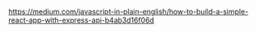 https://medium.com/javascript-in-plain-english/how-to-build-a-simple-react-app-with-express-api-b4ab3d16f06d